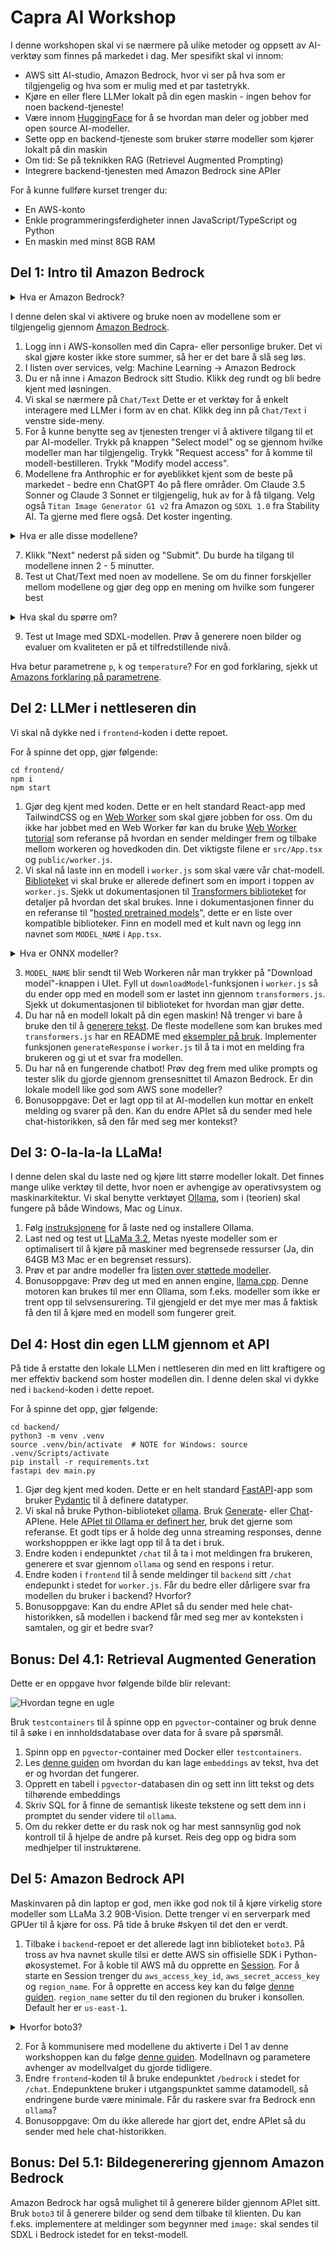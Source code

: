 # Capra AI Workshop

I denne workshopen skal vi se nærmere på ulike metoder og oppsett av AI-verktøy som finnes på markedet i dag. Mer spesifikt skal vi innom:

- AWS sitt AI-studio, Amazon Bedrock, hvor vi ser på hva som er tilgjengelig og hva som er mulig med et par tastetrykk.
- Kjøre en eller flere LLMer lokalt på din egen maskin - ingen behov for noen backend-tjeneste!
- Være innom [HuggingFace](https://huggingface.co/) for å se hvordan man deler og jobber med open source AI-modeller.
- Sette opp en backend-tjeneste som bruker større modeller som kjører lokalt på din maskin
- Om tid: Se på teknikken RAG (Retrievel Augmented Prompting)
- Integrere backend-tjenesten med Amazon Bedrock sine APIer

For å kunne fullføre kurset trenger du:

- En AWS-konto
- Enkle programmeringsferdigheter innen JavaScript/TypeScript og Python
- En maskin med minst 8GB RAM

## Del 1: Intro til Amazon Bedrock

<details>
<summary>Hva er Amazon Bedrock?</summary>

**Følgende oppsummering er generert av Anthrophic Claude 3.5 Sonnet v1:**

Amazon Bedrock er en fullt administrert tjeneste som gir utviklere og organisasjoner tilgang til en rekke kraftige språkmodeller (LLMs) og generative AI-modeller via et enkelt API-grensesnitt. Tjenesten inkluderer modeller fra ledende AI-selskaper som Anthropic, AI21 Labs og Stability AI, samt Amazon's egne modeller.

Teknisk sett fungerer Bedrock som et abstrahsjonslag over kompleks AI-infrastruktur. Det håndterer oppskalering, nedskaling og ressursallokering automatisk, noe som eliminerer behovet for manuell administrasjon av underliggende maskinvare og programvare.

En viktig funksjonalitet i Bedrock er muligheten for modell-tilpasning. Dette lar brukere finjustere pre-trente modeller på egne datasett, noe som kan forbedre modellens ytelse for spesifikke bruksområder. Prosessen foregår innenfor kundens AWS-miljø, noe som ivaretar datasikkerhet og personvern.

Bedrock integreres sømløst med andre AWS-tjenester, noe som muliggjør utvikling av ende-til-ende AI-løsninger. For eksempel kan man kombinere Bedrock med Amazon S3 for datalagring, Amazon SageMaker for ytterligere maskinlæringsoppgaver, eller AWS Lambda for serverløs behandling av AI-generert innhold.

API-et til Bedrock støtter både synkrone og asynkrone forespørsler, noe som gir fleksibilitet for ulike bruksscenarier. For lange eller ressurskrevende oppgaver kan asynkrone kall være særlig nyttige.

Tjenesten kan brukes til en rekke oppgaver innen naturlig språkbehandling og generativ AI, inkludert tekstgenerering, semantisk søk, sentiment-analyse, og oversettelse. Den støtter også multimodale modeller som kan generere eller analysere både tekst og bilder.

For utviklere og konsulenter representerer Bedrock en mulighet til å implementere avanserte AI-funksjoner i applikasjoner uten å måtte håndtere kompleksiteten ved å trene og distribuere store språkmodeller selv. Dette kan potensielt akselerere utviklingsprosessen og åpne for mer sofistikerte AI-drevne løsninger.

</details>

I denne delen skal vi aktivere og bruke noen av modellene som er tilgjengelig gjennom [Amazon Bedrock](https://aws.amazon.com/bedrock/).

1. Logg inn i AWS-konsollen med din Capra- eller personlige bruker. Det vi skal gjøre koster ikke store summer, så her er det bare å slå seg løs.
2. I listen over services, velg: Machine Learning -> Amazon Bedrock
3. Du er nå inne i Amazon Bedrock sitt Studio. Klikk deg rundt og bli bedre kjent med løsningen.
4. Vi skal se nærmere på `Chat/Text` Dette er et verktøy for å enkelt interagere med LLMer i form av en chat. Klikk deg inn på `Chat/Text` i venstre side-meny.
5. For å kunne benytte seg av tjenesten trenger vi å aktivere tilgang til et par AI-modeller. Trykk på knappen "Select model" og se gjennom hvilke modeller man har tilgjengelig. Trykk "Request access" for å komme til modell-bestilleren. Trykk "Modify model access".
6. Modellene fra Anthrophic er for øyeblikket kjent som de beste på markedet - bedre enn ChatGPT 4o på flere områder. Om Claude 3.5 Sonner og Claude 3 Sonnet er tilgjengelig, huk av for å få tilgang. Velg også `Titan Image Generator G1 v2` fra Amazon og `SDXL 1.0` fra Stability AI. Ta gjerne med flere også. Det koster ingenting.

<details>
<summary>Hva er alle disse modellene?</summary>

Amazon utvikler noen modeller selv, men deres største styrke er at de tilgjengeliggjør modeller fra andre tilydere under et enhetlig API.

Modellene til som er tilgjengelig innen tekstgenerering av noen av de beste som finnes, og utvalget er stort. For bildegenerering er utvalget mindre, og state-of-the-art er ikke tilgjengelig. For øyeblikket er bildegenerering begrenset til Amazons egne Titan-modeller og en modell fra Stability AI (SDXL v1.0).

Om du er interessert i å lese mer om de beste bildegeneratorene der ute, sjekk ut:

- [Dall-E 3](https://openai.com/index/dall-e-3/) fra OpenAI
- [Midjourney 6.1](https://www.midjourney.com/home) fra Midjourney
- [Stable Diffusion 3.5 Large](https://stability.ai/) fra Stability AI

Det finnes også andre kategorier av modeller:

**Lyd**

- [Synthesia](https://www.synthesia.io/features/languages)
- [Assembly.ai](https://www.assemblyai.com/)
- [Whisper](https://openai.com/index/whisper/) fra OpenAI

**Video**

- [Sora](https://openai.com/index/sora/) fra OpenAI (Ikke tilgjengelig)
- [Synthesia Avatars](https://www.synthesia.io/video-templates) Eksempel: [video generert gjennom Synthia Studio](https://share.synthesia.io/627708f6-e273-4bb3-a89a-0eb7e3a8176a)

</details>

7. Klikk "Next" nederst på siden og "Submit". Du burde ha tilgang til modellene innen 2 - 5 minutter.
8. Test ut Chat/Text med noen av modellene. Se om du finner forskjeller mellom modellene og gjør deg opp en mening om hvilke som fungerer best

<details>
<summary>Hva skal du spørre om?</summary>

De fleste språkmodeller er gode nok til å gi deg oppskrifter eller forslag på middagsretter, selv på norsk. Spør heller om litt mer avanserte ting, for å teste at modellen forstår sammenheng og opplysninger i teksten du gir den.

For noen gode eksempler på prompts, sjekk ut [denne bloggen om teamet](https://medium.com/@woyera/top-10-ways-to-measure-how-smart-your-ai-really-is-a-fun-guide-06e232656231).

</details>

9. Test ut Image med SDXL-modellen. Prøv å generere noen bilder og evaluer om kvaliteten er på et tilfredstillende nivå.

Hva betur parametrene `p`, `k` og `temperature`? For en god forklaring, sjekk ut [Amazons forklaring på parametrene](https://docs.aws.amazon.com/bedrock/latest/userguide/inference-parameters.html?icmpid=docs_bedrock_help_panel_playgrounds).

## Del 2: LLMer i nettleseren din

Vi skal nå dykke ned i `frontend`-koden i dette repoet.

For å spinne det opp, gjør følgende:

```
cd frontend/
npm i
npm start
```

1. Gjør deg kjent med koden. Dette er en helt standard React-app med TailwindCSS og en [Web Worker](https://developer.mozilla.org/en-US/docs/Web/API/Worker) som skal gjøre jobben for oss. Om du ikke har jobbet med en Web Worker før kan du bruke [Web Worker tutorial](https://developer.mozilla.org/en-US/docs/Web/API/Web_Workers_API/Using_web_workers) som referanse på hvordan en sender meldinger frem og tilbake mellom workeren og hovedkoden din. Det viktigste filene er `src/App.tsx` og `public/worker.js`.
2. Vi skal nå laste inn en modell i `worker.js` som skal være vår chat-modell. [Biblioteket](https://www.npmjs.com/package/@xenova/transformers) vi skal bruke er allerede definert som en import i toppen av `worker.js`. Sjekk ut dokumentasjonen til [Transformers biblioteket](https://www.npmjs.com/package/@xenova/transformers) for detaljer på hvordan det skal brukes. Inne i dokumentasjonen finner du en referanse til "[hosted pretrained models](https://huggingface.co/models?library=transformers.js&sort=trending)", dette er en liste over kompatible biblioteker. Finn en modell med et kult navn og legg inn navnet som `MODEL_NAME` i `App.tsx`.

<details>
<summary>Hva er ONNX modeller?</summary>

ONNX (Open Neural Network Exchange) modeller er et åpent, plattformuavhengig format for representasjon av maskinlæringsmodeller.

Den definerer en beregningsgraf bestående av noder (operasjoner) og kanter (dataflyt), og støtter et standardisert sett med operatører og datatyper. ONNX muliggjør interoperabilitet mellom ulike ML-rammeverk, forenkler modelloptimalisering og deployment, og støttes av et bredt økosystem av verktøy.

Formatet inkluderer metadata og er utvidbart for spesifikke anvendelser. Dette gjør ONNX til en nøkkelteknologi for å standardisere utveksling og distribusjon av AI-modeller på tvers av plattformer og miljøer.

</details>

3. `MODEL_NAME` blir sendt til Web Workeren når man trykker på "Download model"-knappen i UIet. Fyll ut `downloadModel`-funksjonen i `worker.js` så du ender opp med en modell som er lastet inn gjennom `transformers.js`. Sjekk ut dokumentasjonen til biblioteket for hvordan man gjør dette.
4. Du har nå en modell lokalt på din egen maskin! Nå trenger vi bare å bruke den til å [generere tekst](https://huggingface.co/tasks/text-generation#completion-generation-models). De fleste modellene som kan brukes med `transformers.js` har en README med [eksempler på bruk](https://huggingface.co/Xenova/Qwen1.5-0.5B-Chat). Implementer funksjonen `generateResponse` i `worker.js` til å ta i mot en melding fra brukeren og gi ut et svar fra modellen.
5. Du har nå en fungerende chatbot! Prøv deg frem med ulike prompts og tester slik du gjorde gjennom grensesnittet til Amazon Bedrock. Er din lokale modell like god som AWS sone modeller?
6. Bonusoppgave: Det er lagt opp til at AI-modellen kun mottar en enkelt melding og svarer på den. Kan du endre APIet så du sender med hele chat-historikken, så den får med seg mer kontekst?

## Del 3: O-la-la-la LLaMa!

I denne delen skal du laste ned og kjøre litt større modeller lokalt. Det finnes mange ulike verktøy til dette, hvor noen er avhengige av operativsystem og maskinarkitektur. Vi skal benytte verktøyet [Ollama](https://ollama.com/), som i (teorien) skal fungere på både Windows, Mac og Linux.

1. Følg [instruksjonene](https://ollama.com/) for å laste ned og installere Ollama.
2. Last ned og test ut [LLaMa 3.2](https://ollama.com/library/llama3.2:3b), Metas nyeste modeller som er optimalisert til å kjøre på maskiner med begrensede ressurser (Ja, din 64GB M3 Mac er en begrenset ressurs).
3. Prøv et par andre modeller fra [listen over støttede modeller](https://ollama.com/library).
4. Bonusoppgave: Prøv deg ut med en annen engine, [llama.cpp](https://github.com/ggerganov/llama.cpp). Denne motoren kan brukes til mer enn Ollama, som f.eks. modeller som ikke er trent opp til selvsensurering. Til gjengjeld er det mye mer mas å faktisk få den til å kjøre med en modell som fungerer greit.

## Del 4: Host din egen LLM gjennom et API

På tide å erstatte den lokale LLMen i nettleseren din med en litt kraftigere og mer effektiv backend som hoster modellen din. I denne delen skal vi dykke ned i `backend`-koden i dette repoet.

For å spinne det opp, gjør følgende:

```
cd backend/
python3 -m venv .venv
source .venv/bin/activate  # NOTE for Windows: source .venv/Scripts/activate
pip install -r requirements.txt
fastapi dev main.py
```

1. Gjør deg kjent med koden. Dette er en helt standard [FastAPI](https://fastapi.tiangolo.com/)-app som bruker [Pydantic](https://docs.pydantic.dev/latest/) til å definere datatyper.
2. Vi skal nå bruke Python-biblioteket [ollama](https://github.com/ollama/ollama-python). Bruk [Generate](https://github.com/ollama/ollama-python?tab=readme-ov-file#generate)- eller [Chat](https://github.com/ollama/ollama-python?tab=readme-ov-file#chat)-APIene. Hele [APIet til Ollama er definert her](https://github.com/ollama/ollama/blob/main/docs/api.md), bruk det gjerne som referanse. Et godt tips er å holde deg unna streaming responses, denne workshopppen er ikke lagt opp til å ta det i bruk.
3. Endre koden i endepunktet `/chat` til å ta i mot meldingen fra brukeren, generere et svar gjennom `ollama` og send en respons i retur.
4. Endre koden i `frontend` til å sende meldinger til `backend` sitt `/chat` endepunkt i stedet for `worker.js`. Får du bedre eller dårligere svar fra modellen du bruker i backend? Hvorfor?
5. Bonusoppgave: Kan du endre APIet så du sender med hele chat-historikken, så modellen i backend får med seg mer av konteksten i samtalen, og gir et bedre svar?

## Bonus: Del 4.1: Retrieval Augmented Generation

Dette er en oppgave hvor følgende bilde blir relevant:

![Hvordan tegne en ugle](./assets/images/how-to-draw-an-owl.webp "Hvordan tegne en ugle")

Bruk `testcontainers` til å spinne opp en `pgvector`-container og bruk denne til å søke i en innholdsdatabase over data for å svare på spørsmål.

1. Spinn opp en `pgvector`-container med Docker eller `testcontainers`.
2. Les [denne guiden](https://www.kaggle.com/code/arashnic/rag-with-sentence-and-hugging-face-transformers) om hvordan du kan lage `embeddings` av tekst, hva det er og hvordan det fungerer.
3. Opprett en tabell i `pgvector`-databasen din og sett inn litt tekst og dets tilhørende embeddings
4. Skriv SQL for å finne de semantisk likeste tekstene og sett dem inn i promptet du sender videre til `ollama`.
5. Om du rekker dette er du rask nok og har mest sannsynlig god nok kontroll til å hjelpe de andre på kurset. Reis deg opp og bidra som medhjelper til instruktørene.

## Del 5: Amazon Bedrock API

Maskinvaren på din laptop er god, men ikke god nok til å kjøre virkelig store modeller som LLaMa 3.2 90B-Vision. Dette trenger vi en serverpark med GPUer til å kjøre for oss. På tide å bruke #skyen til det den er verdt.

1. Tilbake i `backend`-repoet er det allerede lagt inn biblioteket `boto3`. På tross av hva navnet skulle tilsi er dette AWS sin offisielle SDK i Python-økosystemet. For å koble til AWS må du opprette en [Session](https://boto3.amazonaws.com/v1/documentation/api/latest/reference/core/session.html#boto3.session.Session). For å starte en Session trenger du `aws_access_key_id`, `aws_secret_access_key` og `region_name`. For å opprette en access key kan du følge [denne guiden](https://docs.aws.amazon.com/IAM/latest/UserGuide/access-key-self-managed.html#Using_CreateAccessKey). `region_name` setter du til den regionen du bruker i konsollen. Default her er `us-east-1`.

<details>
<summary>Hvorfor boto3?</summary>

Boto (Uttalt boh-toh) er en type ferskvanns-delfin som bor i Amazonas-elven.

</details>

2. For å kommunisere med modellene du aktiverte i Del 1 av denne workshoppen kan du følge [denne guiden](https://docs.aws.amazon.com/code-library/latest/ug/python_3_bedrock-runtime_code_examples.html). Modellnavn og parametere avhenger av modellvalget du gjorde tidligere.
3. Endre `frontend`-koden til å bruke endepunktet `/bedrock` i stedet for `/chat`. Endepunktene bruker i utgangspunktet samme datamodell, så endringene burde være minimale. Får du raskere svar fra Bedrock enn `ollama`?
4. Bonusoppgave: Om du ikke allerede har gjort det, endre APIet så du sender med hele chat-historikken.

## Bonus: Del 5.1: Bildegenerering gjennom Amazon Bedrock

Amazon Bedrock har også mulighet til å generere bilder gjennom APIet sitt. Bruk `boto3` til å generere bilder og send dem tilbake til klienten. Du kan f.eks. implementere at meldinger som begynner med `image:` skal sendes til SDXL i Bedrock istedet for en tekst-modell.
